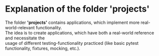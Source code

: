 # Explanation of the folder **'projects'**

The folder **'projects'** contains applications, which implement more real-world-relevant functionality.  
The idea is to create applications, which have both a real-world reference and necessitate the  
usage of different testing-functionality practiced (like basic pytest functionality, fixtures, mocking, etc.).
